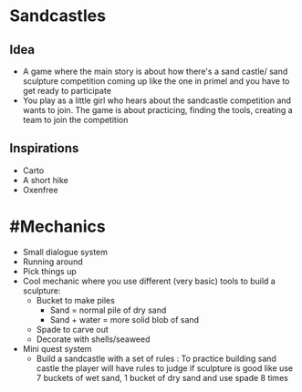 # Sandcastles

## Idea
- A game where the main story is about how there's a sand castle/ sand sculpture competition coming up like the one in primel and you have to get ready to participate
- You play as a little girl who hears about the sandcastle competition and wants to join. The game is about practicing, finding the tools, creating a team to join the competition

## Inspirations
- Carto
- A short hike
- Oxenfree

# #Mechanics
- Small dialogue system
- Running around
- Pick things up
- Cool mechanic where you use different (very basic) tools to build a sculpture:
	- Bucket to make piles
		- Sand = normal pile of dry sand
		- Sand + water = more solid blob of sand
	- Spade to carve out
	- Decorate with shells/seaweed
- Mini quest system
	- Build a sandcastle with a set of rules : To practice building sand castle the player will have rules to judge if sculpture is good like use 7 buckets of wet sand, 1 bucket of dry sand and use spade 8 times 
